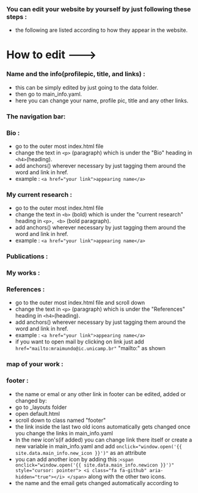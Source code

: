 ### You can edit your website by yourself by just following these steps :
- the following are listed according to how they appear in the website.
# How to edit --->
### Name and the info(profilepic, title, and links) :
- this can be simply edited by just going to the data folder.
- then go to main_info.yaml.
- here you can change your name, profile pic, title and any other links.
### The navigation bar:
### Bio :
- go to the outer most index.html file
- change the text in ```<p>``` (paragraph) which is under the "Bio" heading in ```<h4>```(heading).
- add anchors(<a>) wherever necessary by just tagging them around the word and link in href.
-  example : ``` <a href="your link">appearing name</a> ```
### My current research :
- go to the outer most index.html file
- change the text in ```<b>``` (bold) which is under the "current research" heading in ```<p>, <b>``` (bold paragraph).
- add anchors(<a>) wherever necessary by just tagging them around the word and link in href.
-  example : ``` <a href="your link">appearing name</a> ```
### Publications :
### My works :
### References :
- go to the outer most index.html file and scroll down
- change the text in ```<p>``` (paragraph) which is under the "References" heading in ```<h4>```(heading).
- add anchors(<a>) wherever necessary by just tagging them around the word and link in href.
-  example : ``` <a href="your link">appearing name</a> ```
-  if you want to open mail by clicking on link just add ```href="mailto:mraimundo@ic.unicamp.br"``` "mailto:" as shown
### map of your work :
### footer :
- the name or emal or any other link in footer can be edited, added or changed by:
- go to _layouts folder
- open default.html
- scroll down to class named "footer"
- the link inside the last two old icons automatically gets changed once you change the links in main_info.yaml
- In the new icon's(if added) you can change link there itself or create a new variable in main_info.yaml and add ```onclick="window.open('{{ site.data.main_info.new_icon }}')"``` as an attribute
- you can add another icon by adding this :```<span onclick="window.open('{{ site.data.main_info.newicon }}')" style="cursor: pointer">
<i class="fa fa-github" aria-hidden="true"></i>
</span>```  along with the other two icons.
- the name and the email gets changed automatically according to 
